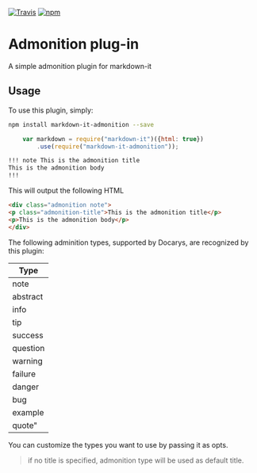 [![Travis][travis-image]][travis-link]
[![npm][npm-image]][npm-link]


[travis-image]: https://travis-ci.org/docarys/markdown-it-admonition.svg?branch=master
[travis-link]: https://travis-ci.org/docarys/markdown-it-admonition
[npm-image]: https://img.shields.io/npm/dt/markdown-it-admonition.svg
[npm-link]: https://www.npmjs.com/package/markdown-it-admonition

# Admonition plug-in

A simple admonition plugin for markdown-it

## Usage

To use this plugin, simply:

```bash
npm install markdown-it-admonition --save
```

```js
    var markdown = require("markdown-it")({html: true})        
        .use(require("markdown-it-admonition"));
```

```md
!!! note This is the admonition title
This is the admonition body
!!!
````

This will output the following HTML

```html
<div class="admonition note">
<p class="admonition-title">This is the admonition title</p>
<p>This is the admonition body</p>
</div>
```

The following adminition types, supported by Docarys, are recognized by this plugin:

 | Type       |
 | -----------|
 | note       |
 | abstract   |
 | info       |
 | tip        |
 | success    |
 | question   |
 | warning    |
 | failure    |
 | danger     |
 | bug        |
 | example    |
 | quote"     |
 
 You can customize the types you want to use by passing it as opts.

> if no title is specified, admonition type will be used as default title.

